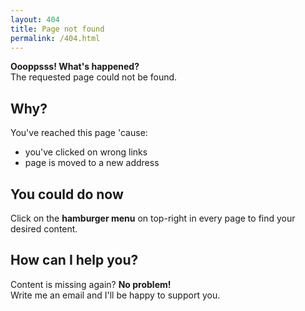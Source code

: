 ```yaml
---
layout: 404
title: Page not found
permalink: /404.html
---
```

**Oooppsss! What's happened?**  
The requested page could not be found.

## Why?
You've reached this page 'cause:
* you've clicked on wrong links
* page is moved to a new address

## You could do now
Click on the **hamburger menu** on top-right in every page to find your desired content.

## How can I help you?
Content is missing again? **No problem!**   
Write me an email and I'll be happy to support you.

